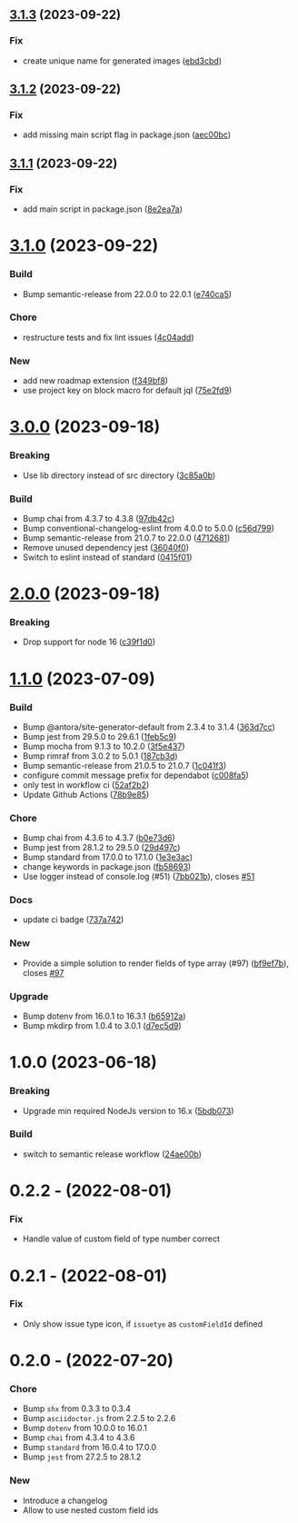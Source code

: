 ## [3.1.3](https://github.com/uniqueck/asciidoctor-jira/compare/v3.1.2...v3.1.3) (2023-09-22)


### Fix

* create unique name for generated images ([ebd3cbd](https://github.com/uniqueck/asciidoctor-jira/commit/ebd3cbd4f51f92e5ed91b9c7af5642bb52f96cc9))

## [3.1.2](https://github.com/uniqueck/asciidoctor-jira/compare/v3.1.1...v3.1.2) (2023-09-22)


### Fix

* add missing main script flag in package.json ([aec00bc](https://github.com/uniqueck/asciidoctor-jira/commit/aec00bc6d99f839ba65959f1ab44b52ed22f0cb0))

## [3.1.1](https://github.com/uniqueck/asciidoctor-jira/compare/v3.1.0...v3.1.1) (2023-09-22)


### Fix

* add main script in package.json ([8e2ea7a](https://github.com/uniqueck/asciidoctor-jira/commit/8e2ea7a53efc9289400aaf2f91fc4f8eea35c1af))

# [3.1.0](https://github.com/uniqueck/asciidoctor-jira/compare/v3.0.0...v3.1.0) (2023-09-22)


### Build

* Bump semantic-release from 22.0.0 to 22.0.1 ([e740ca5](https://github.com/uniqueck/asciidoctor-jira/commit/e740ca5d7c599e74d3ad9a83851da837bccdbbf1))

### Chore

* restructure tests and fix lint issues ([4c04add](https://github.com/uniqueck/asciidoctor-jira/commit/4c04add0271280466f251da03dcf6a2e6175b9b8))

### New

* add new roadmap extension ([f349bf8](https://github.com/uniqueck/asciidoctor-jira/commit/f349bf878ab4afe20c5fccef22ff487b05540aa0))
* use project key on block macro for default jql ([75e2fd9](https://github.com/uniqueck/asciidoctor-jira/commit/75e2fd96bc420e7b0fce36ec70ee667df2298cab))

# [3.0.0](https://github.com/uniqueck/asciidoctor-jira/compare/v2.0.0...v3.0.0) (2023-09-18)


### Breaking

* Use lib directory instead of src directory ([3c85a0b](https://github.com/uniqueck/asciidoctor-jira/commit/3c85a0b2c545f522f4d1c00fad18234763c7a1d7))

### Build

* Bump chai from 4.3.7 to 4.3.8 ([97db42c](https://github.com/uniqueck/asciidoctor-jira/commit/97db42cab989914556f64990a8a945e2d758d796))
* Bump conventional-changelog-eslint from 4.0.0 to 5.0.0 ([c56d799](https://github.com/uniqueck/asciidoctor-jira/commit/c56d799d30f0aa59fd6d99d83a4b03d548b1875c))
* Bump semantic-release from 21.0.7 to 22.0.0 ([4712681](https://github.com/uniqueck/asciidoctor-jira/commit/471268191c51d3dce9f1c7f0dd324482775ac938))
* Remove unused dependency jest ([36040f0](https://github.com/uniqueck/asciidoctor-jira/commit/36040f0ff2444f304dc426f84fd6ec566d8cb72a))
* Switch to eslint instead of standard ([0415f01](https://github.com/uniqueck/asciidoctor-jira/commit/0415f01229204f294d6915ea927db2aafc3a209c))

# [2.0.0](https://github.com/uniqueck/asciidoctor-jira/compare/v1.1.0...v2.0.0) (2023-09-18)


### Breaking

* Drop support for node 16 ([c39f1d0](https://github.com/uniqueck/asciidoctor-jira/commit/c39f1d009153121caca8d54251611ffac068a97d))

# [1.1.0](https://github.com/uniqueck/asciidoctor-jira/compare/v1.0.0...v1.1.0) (2023-07-09)


### Build

* Bump @antora/site-generator-default from 2.3.4 to 3.1.4 ([363d7cc](https://github.com/uniqueck/asciidoctor-jira/commit/363d7cc457a831681815f99f75b3a7c367e1b9bc))
* Bump jest from 29.5.0 to 29.6.1 ([1feb5c9](https://github.com/uniqueck/asciidoctor-jira/commit/1feb5c992e63e8c9305e3097da68031875fa07f1))
* Bump mocha from 9.1.3 to 10.2.0 ([3f5e437](https://github.com/uniqueck/asciidoctor-jira/commit/3f5e437ecfac17fb188883703a60e3d69a618299))
* Bump rimraf from 3.0.2 to 5.0.1 ([187cb3d](https://github.com/uniqueck/asciidoctor-jira/commit/187cb3d48d4e01a28b89f184d5a71bf0b6fcff22))
* Bump semantic-release from 21.0.5 to 21.0.7 ([1c041f3](https://github.com/uniqueck/asciidoctor-jira/commit/1c041f371f650b20f04a2ab0fda1a36f488a92b9))
* configure commit message prefix for dependabot ([c008fa5](https://github.com/uniqueck/asciidoctor-jira/commit/c008fa5fadd8e33160d0a4cf0b3f5fc99a04daf9))
* only test in workflow ci ([52af2b2](https://github.com/uniqueck/asciidoctor-jira/commit/52af2b2e18ef9826e5ec52ccc73e650dcacba016))
* Update Github Actions ([78b9e85](https://github.com/uniqueck/asciidoctor-jira/commit/78b9e85fc6b71a191706c2617237b63318397fbd))

### Chore

* Bump chai from 4.3.6 to 4.3.7 ([b0e73d6](https://github.com/uniqueck/asciidoctor-jira/commit/b0e73d604acf33a30ed4a3a70c132c272a5dd13b))
* Bump jest from 28.1.2 to 29.5.0 ([29d497c](https://github.com/uniqueck/asciidoctor-jira/commit/29d497c6098a882fe13d2955a6b51528452e0428))
* Bump standard from 17.0.0 to 17.1.0 ([1e3e3ac](https://github.com/uniqueck/asciidoctor-jira/commit/1e3e3ac59a1f28edf855d14f703fadd0039145a2))
* change keywords in package.json ([fb58693](https://github.com/uniqueck/asciidoctor-jira/commit/fb5869360bd88efd19906d72a1c36672c78ef686))
* Use logger instead of console.log (#51) ([7bb021b](https://github.com/uniqueck/asciidoctor-jira/commit/7bb021bb349188c5c4596eaf071291517b78e015)), closes [#51](https://github.com/uniqueck/asciidoctor-jira/issues/51)

### Docs

* update ci badge ([737a742](https://github.com/uniqueck/asciidoctor-jira/commit/737a7425a96e83fa09e6c32b041574bb1bf8e2e8))

### New

* Provide a simple solution to render fields of type array (#97) ([bf9ef7b](https://github.com/uniqueck/asciidoctor-jira/commit/bf9ef7ba9229ea1fe393ded904b8d25c084be913)), closes [#97](https://github.com/uniqueck/asciidoctor-jira/issues/97)

### Upgrade

* Bump dotenv from 16.0.1 to 16.3.1 ([b65912a](https://github.com/uniqueck/asciidoctor-jira/commit/b65912a6a0c5a430ae28505e2d20333c30094da8))
* Bump mkdirp from 1.0.4 to 3.0.1 ([d7ec5d9](https://github.com/uniqueck/asciidoctor-jira/commit/d7ec5d9b6519c137b93e7c4a82a1b5d25336c5f9))

# 1.0.0 (2023-06-18)


### Breaking

* Upgrade min required NodeJs version to 16.x ([5bdb073](https://github.com/uniqueck/asciidoctor-jira/commit/5bdb073d473e9b8135a8238e584179d3c75d5427))

### Build

* switch to semantic release workflow ([24ae00b](https://github.com/uniqueck/asciidoctor-jira/commit/24ae00b690cdc97ee47dd530f9e146286c16477c))

# 0.2.2 - (2022-08-01)

### Fix

* Handle value of custom field of type number correct

# 0.2.1 - (2022-08-01)

### Fix

* Only show issue type icon, if `issuetye` as `customFieldId` defined

# 0.2.0 - (2022-07-20)

### Chore

* Bump `shx` from 0.3.3 to 0.3.4
* Bump `asciidoctor.js` from 2.2.5 to 2.2.6
* Bump `dotenv` from 10.0.0 to 16.0.1
* Bump `chai` from 4.3.4 to 4.3.6
* Bump `standard` from 16.0.4 to 17.0.0
* Bump `jest` from 27.2.5 to 28.1.2

### New

* Introduce a changelog
* Allow to use nested custom field ids
